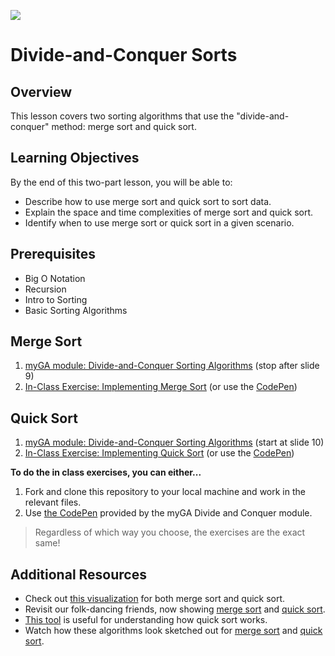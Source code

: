 ![](https://ga-dash.s3.amazonaws.com/production/assets/logo-9f88ae6c9c3871690e33280fcf557f33.png) 

# Divide-and-Conquer Sorts

## Overview
This lesson covers two sorting algorithms that use the "divide-and-conquer" method: merge sort and quick sort.

## Learning Objectives
By the end of this two-part lesson, you will be able to:
- Describe how to use merge sort and quick sort to sort data.
- Explain the space and time complexities of merge sort and quick sort.
- Identify when to use merge sort or quick sort in a given scenario.

## Prerequisites
* Big O Notation
* Recursion
* Intro to Sorting
* Basic Sorting Algorithms


## Merge Sort 

1. [myGA module: Divide-and-Conquer Sorting Algorithms](https://my.generalassemb.ly/activities/882) (stop after slide 9)
2. [In-Class Exercise: Implementing Merge Sort](./exercises/MergeSort.js) (or use the [CodePen](https://codepen.io/GAmarketing/pen/MxWpQW))

## Quick Sort 

1. [myGA module: Divide-and-Conquer Sorting Algorithms](https://my.generalassemb.ly/activities/882) (start at slide 10)
1. [In-Class Exercise: Implementing Quick Sort](./exercises/QuickSort.js) (or use the [CodePen](https://codepen.io/GAmarketing/pen/MxWpQW))


**To do the in class exercises, you can either...**

1. Fork and clone this repository to your local machine and work in the relevant files.
1. Use [the CodePen](https://codepen.io/GAmarketing/pen/MxWpQW) provided by the myGA Divide and Conquer module.

>Regardless of which way you choose, the exercises are the exact same!

## Additional Resources
* Check out [this visualization](https://www.cs.usfca.edu/~galles/visualization/ComparisonSort.html) for both merge sort and quick sort.
* Revisit our folk-dancing friends, now showing [merge sort](https://www.youtube.com/watch?v=XaqR3G_NVoo) and [quick sort](https://www.youtube.com/watch?v=ywWBy6J5gz8&list=PLuE79vNc5Wi6q34LsQcaJ7ISQ8uOyMaL_&index=4).
* [This tool](http://me.dt.in.th/page/Quicksort/) is useful for understanding how quick sort works.
* Watch how these algorithms look sketched out for [merge sort](https://www.youtube.com/watch?v=TzeBrDU-JaY) and [quick sort](https://www.youtube.com/watch?v=COk73cpQbFQ&list=PL2_aWCzGMAwKedT2KfDMB9YA5DgASZb3U&index=8&t=0s).
